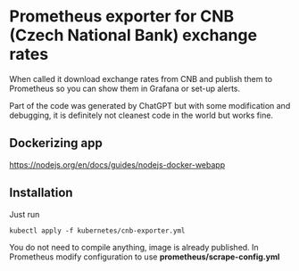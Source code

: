 # Prometheus exporter for CNB (Czech National Bank) exchange rates
When called it download exchange rates from CNB and publish them to Prometheus so you can show them in Grafana
or set-up alerts.

Part of the code was generated by ChatGPT but with some modification and debugging, it is definitely not cleanest
code in the world but works fine.

## Dockerizing app
https://nodejs.org/en/docs/guides/nodejs-docker-webapp

## Installation
Just run 
```
kubectl apply -f kubernetes/cnb-exporter.yml
```

You do not need to compile anything, image is already published. In Prometheus modify configuration to use
**prometheus/scrape-config.yml**
